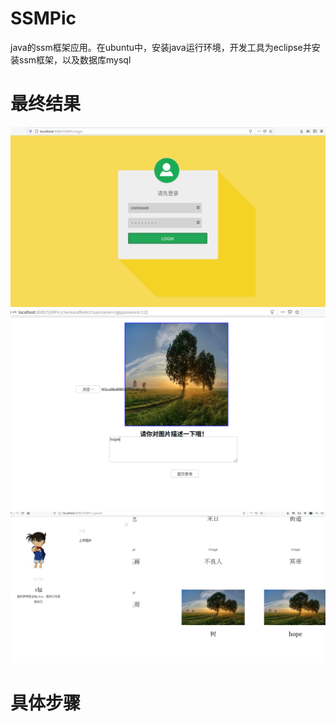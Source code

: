 # SSMPic
java的ssm框架应用。在ubuntu中，安装java运行环境，开发工具为eclipse并安装ssm框架，以及数据库mysql
# 最终结果
![login](https://github.com/Ccxcui/SSMPic/blob/master/login.png)
![send](https://github.com/Ccxcui/SSMPic/blob/master/send.png)
![upload](https://github.com/Ccxcui/SSMPic/blob/master/upload.png)
# 具体步骤
